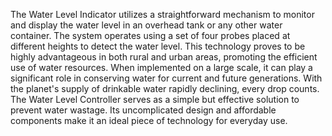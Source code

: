 The Water Level Indicator utilizes a straightforward mechanism to monitor and display the water level in an overhead tank or any other water container. The system operates using a set of four probes placed at different heights to detect the water level. This technology proves to be highly advantageous in both rural and urban areas, promoting the efficient use of water resources. When implemented on a large scale, it can play a significant role in conserving water for current and future generations. With the planet's supply of drinkable water rapidly declining, every drop counts. The Water Level Controller serves as a simple but effective solution to prevent water wastage. Its uncomplicated design and affordable components make it an ideal piece of technology for everyday use.
